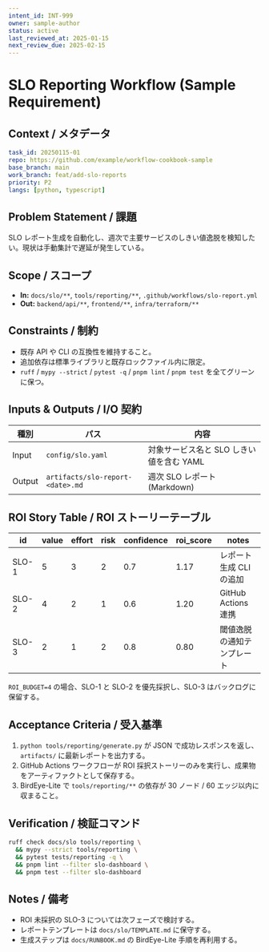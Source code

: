 ```yaml
---
intent_id: INT-999
owner: sample-author
status: active
last_reviewed_at: 2025-01-15
next_review_due: 2025-02-15
---
```


# SLO Reporting Workflow (Sample Requirement)

## Context / メタデータ

```yaml
task_id: 20250115-01
repo: https://github.com/example/workflow-cookbook-sample
base_branch: main
work_branch: feat/add-slo-reports
priority: P2
langs: [python, typescript]
```

## Problem Statement / 課題

SLO レポート生成を自動化し、週次で主要サービスのしきい値逸脱を検知したい。現状は手動集計で遅延が発生している。

## Scope / スコープ

- **In:** `docs/slo/**`, `tools/reporting/**`, `.github/workflows/slo-report.yml`
- **Out:** `backend/api/**`, `frontend/**`, `infra/terraform/**`

## Constraints / 制約

- 既存 API や CLI の互換性を維持すること。
- 追加依存は標準ライブラリと既存ロックファイル内に限定。
- `ruff` / `mypy --strict` / `pytest -q` / `pnpm lint` / `pnpm test` を全てグリーンに保つ。

## Inputs & Outputs / I/O 契約

| 種別 | パス | 内容 |
| --- | --- | --- |
| Input | `config/slo.yaml` | 対象サービス名と SLO しきい値を含む YAML |
| Output | `artifacts/slo-report-<date>.md` | 週次 SLO レポート (Markdown) |

## ROI Story Table / ROI ストーリーテーブル

| id | value | effort | risk | confidence | roi_score | notes |
| -- | ----- | ------ | ---- | ---------- | --------- | ----- |
| SLO-1 | 5 | 3 | 2 | 0.7 | 1.17 | レポート生成 CLI の追加 |
| SLO-2 | 4 | 2 | 1 | 0.6 | 1.20 | GitHub Actions 連携 |
| SLO-3 | 2 | 1 | 2 | 0.8 | 0.80 | 閾値逸脱の通知テンプレート |

`ROI_BUDGET=4` の場合、SLO-1 と SLO-2 を優先採択し、SLO-3 はバックログに保留する。

## Acceptance Criteria / 受入基準

1. `python tools/reporting/generate.py` が JSON で成功レスポンスを返し、`artifacts/` に最新レポートを出力する。
2. GitHub Actions ワークフローが ROI 採択ストーリーのみを実行し、成果物をアーティファクトとして保存する。
3. BirdEye-Lite で `tools/reporting/**` の依存が 30 ノード / 60 エッジ以内に収まること。

## Verification / 検証コマンド

```bash
ruff check docs/slo tools/reporting \
  && mypy --strict tools/reporting \
  && pytest tests/reporting -q \
  && pnpm lint --filter slo-dashboard \
  && pnpm test --filter slo-dashboard
```

## Notes / 備考

- ROI 未採択の SLO-3 については次フェーズで検討する。
- レポートテンプレートは `docs/slo/TEMPLATE.md` に保守する。
- 生成ステップは `docs/RUNBOOK.md` の BirdEye-Lite 手順を再利用する。
